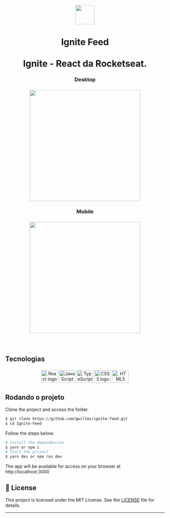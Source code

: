 <div align="center">
  <img height="60" src="https://i.imgur.com/05Qqcra.png"  />
</div>

###

<h1 align="center">Ignite Feed<br><br>Ignite - React da Rocketseat.</h1>

###

<h3 align="center">Desktop</h3>

###

<div align="center">
  <img height="350" src="src/assets/images/IginiteFeed.png"  />
</div>

###

<h3 align="center">Mobile</h3>

###

<div align="center">
  <img height="350" src="src/assets/images/IgniteFeedMobile.png"  />
</div>

###

<br clear="both">

<h2 align="left">Tecnologias</h2>

###

<div align="center">
  <img src="https://cdn.jsdelivr.net/gh/devicons/devicon/icons/react/react-original.svg" height="40" width="52" alt="React logo"  />
  <img src="https://cdn.jsdelivr.net/gh/devicons/devicon/icons/javascript/javascript-original.svg" height="40" width="52" alt="JavaScript logo"  />
  <img src="https://upload.wikimedia.org/wikipedia/commons/4/4c/Typescript_logo_2020.svg" height="40" width="52" alt="TypeScript logo"  />
  <img src="https://cdn.jsdelivr.net/gh/devicons/devicon/icons/css3/css3-original.svg" height="40" width="52" alt="CSS3 logo"  />
  <img src="https://cdn.jsdelivr.net/gh/devicons/devicon/icons/html5/html5-original.svg" height="40" width="52" alt="HTML5 logo"  />
</div>

###

## Rodando o projeto

Clone the project and access the folder.

```bash
$ git clone https://github.com/gwillms/ignite-feed.git
$ cd Ignite-Feed
```

Follow the steps below:

```bash
# Install the dependencies
$ yarn or npm i
# Start the project
$ yarn dev or npm run dev
```

The app will be available for access on your browser at http://localhost:3000


## 📝 License

This project is licensed under the MIT License. See the [LICENSE](LICENSE.md) file for details.

---
